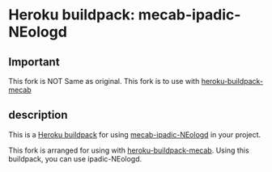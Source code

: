 Heroku buildpack: mecab-ipadic-NEologd
=======================

## Important
This fork is NOT Same as original.
This fork is to use with [heroku-buildpack-mecab](https://github.com/diasks2/heroku-buildpack-mecab)


## description
This is a [Heroku buildpack](http://devcenter.heroku.com/articles/buildpacks) for using [mecab-ipadic-NEologd](https://github.com/neologd/mecab-ipadic-neologd) in your project.

This fork is arranged for using with [heroku-buildpack-mecab](https://github.com/diasks2/heroku-buildpack-mecab).
Using this buildpack, you can use ipadic-NEologd.
